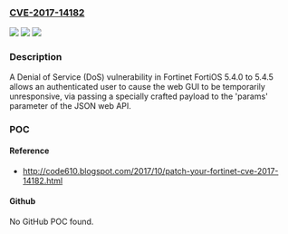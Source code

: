 ### [CVE-2017-14182](https://cve.mitre.org/cgi-bin/cvename.cgi?name=CVE-2017-14182)
![](https://img.shields.io/static/v1?label=Product&message=Fortinet%20FortiOS&color=blue)
![](https://img.shields.io/static/v1?label=Version&message=n%2Fa&color=blue)
![](https://img.shields.io/static/v1?label=Vulnerability&message=Denial%20of%20Service%20(DoS)&color=brighgreen)

### Description

A Denial of Service (DoS) vulnerability in Fortinet FortiOS 5.4.0 to 5.4.5 allows an authenticated user to cause the web GUI to be temporarily unresponsive, via passing a specially crafted payload to the 'params' parameter of the JSON web API.

### POC

#### Reference
- http://code610.blogspot.com/2017/10/patch-your-fortinet-cve-2017-14182.html

#### Github
No GitHub POC found.

